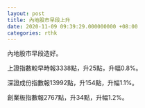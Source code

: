 ```yaml
---
layout: post
title: 內地股市早段上升
date: 2020-11-09 09:39:29.000000000 +08:00
categories: rthk
---
```


內地股市早段造好。

上證指數較早時報3338點，升25點，升幅0.8%。

深證成份指數報13992點，升154點，升幅1.1%。

創業板指數報2767點，升34點，升幅1.2%。
